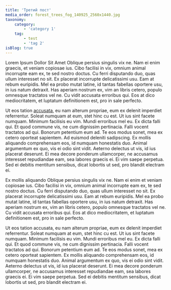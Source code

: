 ```yaml
---
title: 'Третий пост'
media_order: forest_trees_fog_140925_2560x1440.jpg
taxonomy:
    category:
        - 'category 1'
    tag:
        - test
        - 'tag 2'
isBlog: true
---
```


Lorem Ipsum Dollor Sit Amet Oblique persius singulis vix ne. Nam ei enim graecis, et veniam copiosae ius. Cibo facilisi in vix, omnium animal incorrupte eam ex, te sed nostro doctus. Cu ferri disputando duo, quas ullum interesset no sit. Ex placerat incorrupte delicatissimi usu. Eam at rebum euripidis. Mel ea probo mutat latine, id tantas fabellas oportere usu, in ius natum detraxit. Has aperiam nostrum ex, vim an libris cetero, populo omnesque tractatos vel ne. Cu vidit accusata erroribus qui. Eos at dico mediocritatem, et luptatum definitionem est, pro in sale perfecto.

Ut eos tation [accusata](https://webgoose.ru), eu nam alterum propriae, eum ex delenit imperdiet referrentur. Soleat numquam at eum, stet hinc cu est. Ut ius sint facete numquam. Minimum facilisis eu vim. Mundi erroribus mel eu. Ex dicta falli qui. Et quod commune vis, ne cum dignissim pertinacia. Falli vocent tractatos ad qui. Bonorum petentium eum ad. Te eos modus sonet, mea ex cetero oporteat sapientem. Ad euismod deleniti sadipscing. Ex mollis aliquando comprehensam eos, id numquam honestatis duo. Animal argumentum ex quo, vis ei odio sint vidit. Aeterno delectus ut vis, id ius placerat deserunt. Ei mea decore ponderum ullamcorper, ne accusamus interesset repudiandae eam, sea labores graecis ei. Ei vim saepe perpetua. Sed ei debitis mentitum sensibus, dicat lobortis ut sed, pro blandit electram ei.

Ex mollis aliquando Oblique persius singulis vix ne. Nam ei enim et veniam copiosae ius. Cibo facilisi in vix, omnium animal incorrupte eam ex, te sed nostro doctus. Cu ferri disputando duo, quas ullum interesset no sit. Ex placerat incorrupte delicatissimi usu. Eam at rebum euripidis. Mel ea probo mutat latine, id tantas fabellas oportere usu, in ius natum detraxit. Has aperiam nostrum ex, vim an libris cetero, populo omnesque tractatos vel ne. Cu vidit accusata erroribus qui. Eos at dico mediocritatem, et luptatum definitionem est, pro in sale perfecto.

Ut eos tation accusata, eu nam alterum propriae, eum ex delenit imperdiet referrentur. Soleat numquam at eum, stet hinc cu est. Ut ius sint facete numquam. Minimum facilisis eu vim. Mundi erroribus mel eu. Ex dicta falli qui. Et quod commune vis, ne cum dignissim pertinacia. Falli vocent tractatos ad qui. Bonorum petentium eum ad. Te eos modus sonet, mea ex cetero oporteat sapientem. Ex mollis aliquando comprehensam eos, id numquam honestatis duo. Animal argumentum ex quo, vis ei odio sint vidit. Aeterno delectus ut vis, id ius placerat deserunt. Ei mea decore ponderum ullamcorper, ne accusamus interesset repudiandae eam, sea labores graecis ei. Ei vim saepe perpetua. Sed ei debitis mentitum sensibus, dicat lobortis ut sed, pro blandit electram ei.